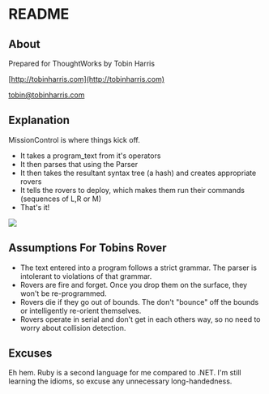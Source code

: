 README
======

About
-----
Prepared for ThoughtWorks by Tobin Harris

[http://tobinharris.com](http://tobinharris.com)

[tobin@tobinharris.com](mailto:tobin@tobinharris.com)

Explanation
-----------------

MissionControl is where things kick off. 

* It takes a program_text from it's operators
* It then parses that using the Parser
* It then takes the resultant syntax tree (a hash) and creates appropriate rovers
* It tells the rovers to deploy, which makes them run their commands (sequences of L,R or M)
* That's it!

![](http://yuml.me/diagram/plain%3Bdir%3ALR%3B/class/%5BMissionControl%5D-.-creates%201%3E%5BParser%7Cparse%20program%5D%2C%20%5BMissionControl%5D-.-creates%20*%3E%5BRover%7Cdeploy%5D)

Assumptions For Tobins Rover
----------------------------
* The text entered into a program follows a strict grammar. The parser is intolerant to violations of that grammar. 
* Rovers are fire and forget. Once you drop them on the surface, they won't be re-programmed.
* Rovers die if they go out of bounds. The don't "bounce" off the bounds or intelligently re-orient themselves.
* Rovers operate in serial and don't get in each others way, so no need to worry about collision detection.

Excuses
-------
Eh hem. Ruby is a second language for me compared to .NET. I'm still learning the idioms, so excuse any unnecessary long-handedness. 